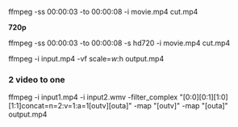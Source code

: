 
ffmpeg -ss 00:00:03 -to 00:00:08 -i movie.mp4 cut.mp4 


**720p**

ffmpeg -ss 00:00:03 -to 00:00:08  -s hd720 -i movie.mp4 cut.mp4

ffmpeg -i input.mp4 -vf scale=$w:$h <encoding-parameters> output.mp4


### 2 video to one 


ffmpeg -i input1.mp4 -i input2.wmv -filter_complex "[0:0][0:1][1:0][1:1]concat=n=2:v=1:a=1[outv][outa]" -map "[outv]" -map "[outa]" output.mp4

